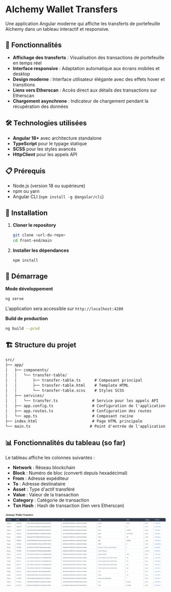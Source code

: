 # Alchemy Wallet Transfers

Une application Angular moderne qui affiche les transferts de portefeuille Alchemy dans un tableau interactif et responsive.

## 🚀 Fonctionnalités

- **Affichage des transferts** : Visualisation des transactions de portefeuille en temps réel
- **Interface responsive** : Adaptation automatique aux écrans mobiles et desktop
- **Design moderne** : Interface utilisateur élégante avec des effets hover et transitions
- **Liens vers Etherscan** : Accès direct aux détails des transactions sur Etherscan
- **Chargement asynchrone** : Indicateur de chargement pendant la récupération des données

## 🛠️ Technologies utilisées

- **Angular 18+** avec architecture standalone
- **TypeScript** pour le typage statique
- **SCSS** pour les styles avancés
- **HttpClient** pour les appels API

## 📋 Prérequis

- Node.js (version 18 ou supérieure)
- npm ou yarn
- Angular CLI (`npm install -g @angular/cli`)

## 🔧 Installation

1. **Cloner le repository**

   ```bash
   git clone <url-du-repo>
   cd front-end/main
   ```

2. **Installer les dépendances**

   ```bash
   npm install
   ```


## 🚦 Démarrage

**Mode développement**

```bash
ng serve
```

L'application sera accessible sur `http://localhost:4200`

**Build de production**

```bash
ng build --prod
```

## 🏗️ Structure du projet

```
src/
├── app/
│   ├── components/
│   │   └── transfer-table/
│   │       ├── transfer-table.ts      # Composant principal
│   │       ├── transfer-table.html    # Template HTML
│   │       └── transfer-table.scss    # Styles SCSS
│   ├── services/
│   │   └── transfer.ts               # Service pour les appels API
│   ├── app.config.ts                 # Configuration de l'application
│   ├── app.routes.ts                 # Configuration des routes
│   └── app.ts                        # Composant racine
├── index.html                        # Page HTML principale
└── main.ts                          # Point d'entrée de l'application
```

## 📊 Fonctionnalités du tableau (so far)

Le tableau affiche les colonnes suivantes :

- **Network** : Réseau blockchain
- **Block** : Numéro de bloc (converti depuis hexadécimal)
- **From** : Adresse expéditeur
- **To** : Adresse destinataire
- **Asset** : Type d'actif transféré
- **Value** : Valeur de la transaction
- **Category** : Catégorie de transaction
- **Txn Hash** : Hash de transaction (lien vers Etherscan)

![Alt text](./assets/1sr.png)
